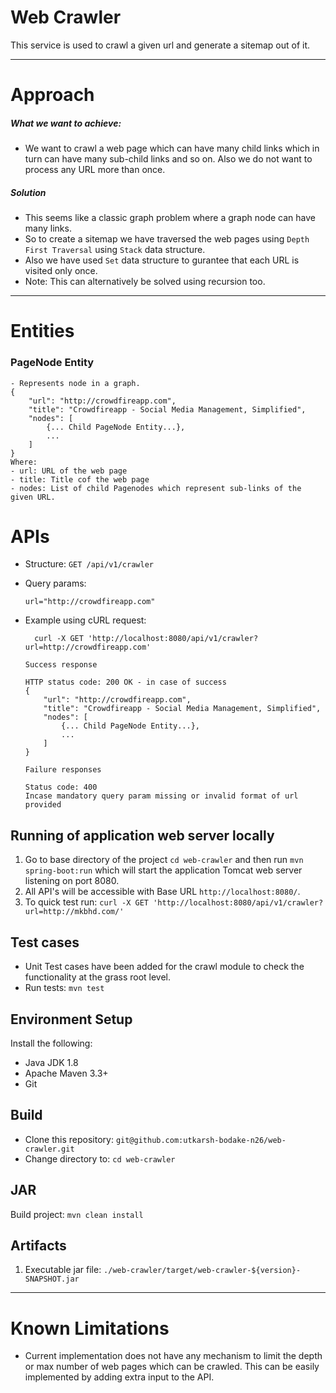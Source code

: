 
# Web Crawler

This service is used to crawl a given url and generate a sitemap out of it.

-----

# Approach
##### What we want to achieve:
- We want to crawl a web page which can have many child links which in turn can have 
many sub-child links and so on. Also we do not want to process any URL more than once.

##### Solution
- This seems like a classic graph problem where a graph node can have many links.
- So to create a sitemap we have traversed the web pages using `Depth First Traversal` using `Stack` data structure.
- Also we have used `Set` data structure to gurantee that each URL is visited only once.
- Note: This can alternatively be solved using recursion too.
----
# Entities
### PageNode Entity
```
- Represents node in a graph.
{
	"url": "http://crowdfireapp.com",
	"title": "Crowdfireapp - Social Media Management, Simplified",
	"nodes": [
	    {... Child PageNode Entity...},
	    ...
	]
}
Where:
- url: URL of the web page
- title: Title cof the web page
- nodes: List of child Pagenodes which represent sub-links of the given URL.
```

# APIs
- Structure: ```GET /api/v1/crawler```
- Query params:
    ```
    url="http://crowdfireapp.com"
    ```
- Example using cURL request:
    ```
	  curl -X GET 'http://localhost:8080/api/v1/crawler?url=http://crowdfireapp.com'
    ```
    ```
    Success response
    
    HTTP status code: 200 OK - in case of success
    {
    	"url": "http://crowdfireapp.com",
    	"title": "Crowdfireapp - Social Media Management, Simplified",
    	"nodes": [
    	    {... Child PageNode Entity...},
    	    ...
    	]
    }
    ```

    ```
    Failure responses
    
    Status code: 400
    Incase mandatory query param missing or invalid format of url provided
    ```

## Running of application web server locally
1. Go to base directory of the project `cd web-crawler` and then run ``mvn spring-boot:run`` which will start the 
application Tomcat web 
server listening on port 8080.
2. All API's will be accessible with Base URL `http://localhost:8080/`.
3. To quick test run: `curl -X GET 'http://localhost:8080/api/v1/crawler?url=http://mkbhd.com/'`


## Test cases

- Unit Test cases have been added for the crawl module to check the functionality at the grass root level.
- Run tests: `mvn test`

## Environment Setup
Install the following:
 - Java JDK 1.8
 - Apache Maven 3.3+
 - Git

## Build
* Clone this repository: `git@github.com:utkarsh-bodake-n26/web-crawler.git`
* Change directory to: `cd web-crawler`

## JAR
Build project: `mvn clean install`

## Artifacts
1. Executable jar file: `./web-crawler/target/web-crawler-${version}-SNAPSHOT.jar`

-----
# Known Limitations
 - Current implementation does not have any mechanism to limit the depth or max number of web pages which can be 
 crawled. This can be easily implemented by adding extra input to the API.
 
